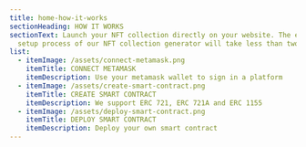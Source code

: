```yaml
---
title: home-how-it-works
sectionHeading: HOW IT WORKS
sectionText: Launch your NFT collection directly on your website. The entire
  setup process of our NFT collection generator will take less than two minutes.
list:
  - itemImage: /assets/connect-metamask.png
    itemTitle: CONNECT METAMASK
    itemDescription: Use your metamask wallet to sign in a platform
  - itemImage: /assets/create-smart-contract.png
    itemTitle: CREATE SMART CONTRACT
    itemDescription: We support ERC 721, ERC 721A and ERC 1155
  - itemImage: /assets/deploy-smart-contract.png
    itemTitle: DEPLOY SMART CONTRACT
    itemDescription: Deploy your own smart contract
---
```

